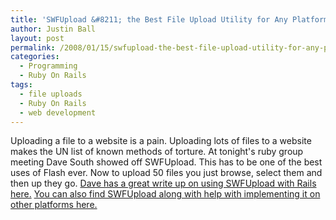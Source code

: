 ```yaml
---
title: 'SWFUpload &#8211; the Best File Upload Utility for Any Platform'
author: Justin Ball
layout: post
permalink: /2008/01/15/swfupload-the-best-file-upload-utility-for-any-platform/
categories:
  - Programming
  - Ruby On Rails
tags:
  - file uploads
  - Ruby On Rails
  - web development
---
```


Uploading a file to a website is a pain. Uploading lots of files to a website makes the UN list of known methods of torture. At tonight's ruby group meeting Dave South showed off SWFUpload. This has to be one of the best uses of Flash ever. Now to upload 50 files you just browse, select them and then up they go. [Dave has a great write up on using SWFUpload with Rails here.][1] [You can also find SWFUpload along with help with implementing it on other platforms here.][2]

 [1]: http://appeddesign.com/rails_swfupload
 [2]: http://www.swfupload.org/